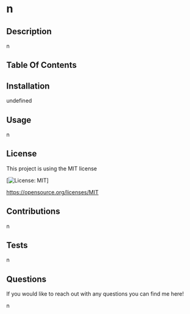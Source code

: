 
  
  # n 

  ## Description 

  n

  ## Table Of Contents

  ## Installation 

  undefined

  ## Usage 

  n

  ## License 

  This project is using the MIT license

  [![License: MIT](https://img.shields.io/badge/License-MIT-yellow.svg)]
  
  https://opensource.org/licenses/MIT

  ## Contributions 

  n

  ## Tests 

  n

  ## Questions 

  If you would like to reach out with any questions you can find me here!

  n

  


